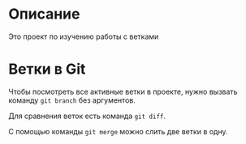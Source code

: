 # Описание

Это проект по изучению работы с ветками

# Ветки в Git 

Чтобы посмотреть все активные ветки в проекте, нужно вызвать команду `git branch` без аргументов.

Для сравнения веток есть команда `git diff`.

С помощью команды `git merge` можно слить две ветки в одну.
